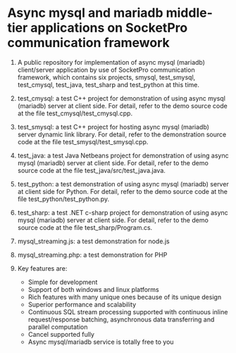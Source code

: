 # Async mysql and mariadb middle-tier applications on SocketPro communication framework

1. A public repository for implementation of async mysql (mariadb) client/server application by use of SocketPro communication framework, which contains six projects, smysql, test_smysql, test_cmysql, test_java, test_sharp and test_python at this time.

2. test_cmysql: a test C++ project for demonstration of using async mysql (mariadb) server at client side. For detail, refer to the demo source code at the file test_cmysql/test_cmysql.cpp.

3. test_smysql: a test C++ project for hosting async mysql (mariadb) server dynamic link library. For detail, refer to the demonstration source code at the file test_smysql/test_smysql.cpp.

4. test_java: a test Java Netbeans project for demonstration of using async mysql (mariadb) server at client side. For detail, refer to the demo source code at the file test_java/src/test_java.java.

5. test_python: a test demonstration of using async mysql (mariadb) server at client side for Python. For detail, refer to the demo source code at the file test_python/test_python.py.

6. test_sharp: a test .NET c-sharp project for demonstration of using async mysql (mariadb) server at client side. For detail, refer to the demo source code at the file test_sharp/Program.cs.

7. mysql_streaming.js: a test demonstration for node.js

8. mysql_streaming.php: a test demonstration for PHP

9. Key features are:
    - Simple for development
    - Support of both windows and linux platforms
    - Rich features with many unique ones because of its unique design
    - Superior performance and scalability
    - Continuous SQL stream processing supported with continuous inline request/response batching, asynchronous data transferring and parallel computation
    - Cancel supported fully
    - Async mysql/mariadb service is totally free to you
